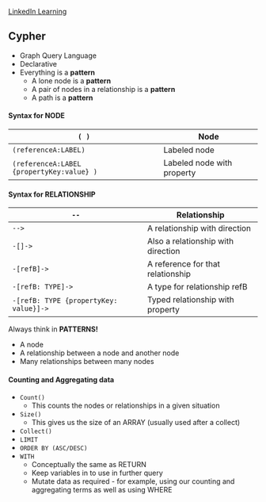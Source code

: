 [LinkedIn Learning]([https://www.linkedin.com/learning/introduction-to-neo4j/navigating-the-world-of-connected-data?autoplay=true](https://www.linkedin.com/learning/introduction-to-neo4j/navigating-the-world-of-connected-data?autoplay=true))

## Cypher
- Graph Query Language
- Declarative
- Everything is a **pattern**
	- A lone node is a **pattern**
	- A pair of nodes in a relationship is a **pattern**
	- A path is a **pattern**

#### Syntax for **NODE**
|`( )`|**Node**|
|--|----|
| `(referenceA:LABEL)` | Labeled node |
| `(referenceA:LABEL {propertyKey:value} )` | Labeled node with property|

#### Syntax for **RELATIONSHIP**
| `--` | Relationship|
| --  | ------------|
| `-->` | A relationship with direction |
| `-[]->` | Also a relationship with direction |
| `-[refB]->` | A reference for that relationship |
| `-[refB: TYPE]->` | A type for relationship refB |
| `-[refB: TYPE {propertyKey: value}]->` | Typed relationship with property |


Always think in **PATTERNS!**
- A node
- A relationship between a node and another node
- Many relationships between many nodes
  
#### Counting and Aggregating data
- `Count()`
	- This counts the nodes or relationships in a given situation
- `Size()`
	- This gives us the size of an ARRAY (usually used after a collect)
- `Collect()`
- `LIMIT`
- `ORDER BY (ASC/DESC)` 
- `WITH`
	- Conceptually the same as RETURN
	- Keep variables in to use in further query
	- Mutate data as required - for example, using our counting and aggregating terms as well as using WHERE


